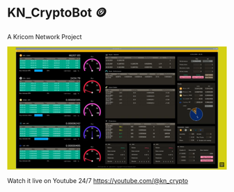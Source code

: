 # KN_CryptoBot 🪙
A Kricom Network Project

![KN_CryptoBot Preview](https://github.com/Eveneo/KN_CryptoBot/blob/main/KN_CryptoBot_AI_Preview_beta_v0.0.6.png)

Watch it live on Youtube 24/7
https://youtube.com/@kn_crypto
